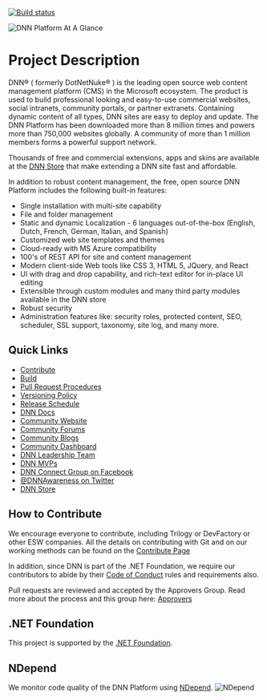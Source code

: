 [![Build status](https://dotnet.visualstudio.com/DNN/_apis/build/status/dnnsoftware.Dnn.Platform?branchName=develop)](https://dotnet.visualstudio.com/DNN/_build/latest?definitionId=145&branchName=develop)

![DNN Platform At A Glance](dnnplatform.png)

# Project Description

DNN® ( formerly DotNetNuke® ) is the leading open source web content management platform (CMS) in the Microsoft ecosystem. The product is used to build professional looking and easy-to-use commercial websites, social intranets, community portals, or partner extranets. Containing dynamic content of all types, DNN sites are easy to deploy and update. The DNN Platform has been downloaded more than 8 million times and powers more than 750,000 websites globally. A community of more than 1 million members forms a powerful support network. 

Thousands of free and commercial extensions, apps and skins are available at the [DNN Store](http://store.dnnsoftware.com/) that make extending a DNN site fast and affordable.   

In addition to robust content management, the free, open source DNN Platform includes the following built-in features:

* Single installation with multi-site capability  
* File and folder management
* Static and dynamic Localization - 6 languages out-of-the-box (English, Dutch, French, German, Italian, and Spanish)
* Customized web site templates and themes
* Cloud-ready with MS Azure compatibility
* 100's of REST API for site and content management
* Modern client-side Web tools like CSS 3, HTML 5, JQuery, and React
* UI with drag and drop capability, and rich-text editor for in-place UI editing
* Extensible through custom modules and many third party modules available in the DNN store
* Robust security
* Administration features like: security roles, protected content, SEO, scheduler, SSL support, taxonomy, site log, and many more.

## Quick Links  

* [Contribute](CONTRIBUTING.md)
* [Build](.github/BUILD.md)
* [Pull Request Procedures](.github/PULL_REQUEST_PROCESS.md)
* [Versioning Policy](.github/VERSIONING_POLICY.md)
* [Release Schedule](.github/RELEASE_SCHEDULE.md)
* [DNN Docs](https://dnndocs.com)
* [Community Website](https://dnncommunity.org)
* [Community Forums](https://dnncommunity.org/forums)
* [Community Blogs](https://dnncommunity.org/blogs)
* [Community Dashboard](https://dnncommunity.org/Community/Dashboard)
* [DNN Leadership Team](https://dnncommunity.org/Community/Leadership-Team)
* [DNN MVPs](https://dnncommunity.org/Community/MVPs/Current-MVPs)
* [DNN Connect Group on Facebook](https://www.facebook.com/groups/dnnconnect/)
* [@DNNAwareness on Twitter](https://www.Twitter.com/DNN)
* [DNN Store](http://store.dnnsoftware.com/)  

## How to Contribute

We encourage everyone to contribute, including Trilogy or DevFactory or other ESW companies.
All the details on contributing with Git and on our working methods can be found on the [Contribute Page](CONTRIBUTING.md)

In addition, since DNN is part of the .NET Foundation, we require our contributors to abide by their [Code of Conduct](https://www.dotnetfoundation.org/code-of-conduct) rules and requirements also.

Pull requests are reviewed and accepted by the Approvers Group. Read more about the process and this group here: [Approvers](.github/APPROVERS.md)

## .NET Foundation

This project is supported by the [.NET Foundation](https://dotnetfoundation.org).

## NDepend

We monitor code quality of the DNN Platform using [NDepend](https://www.ndepend.com).
![NDepend](.github/images/PoweredByNDepend.png)
